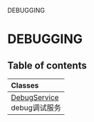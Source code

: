DEBUGGING

# DEBUGGING <Badge type="tip" text="Groups" /> <Score text="DEBUGGING" />

## Table of contents
| Classes |
| :-----|
| [DebugService](../classes/mw.DebugService.md) <br> debug调试服务 |


